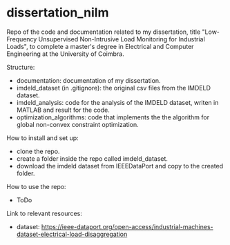 # dissertation_nilm
Repo of the code and documentation related to my dissertation, title "Low-Frequency Unsupervised Non-Intrusive Load Monitoring for Industrial Loads", to complete a master's degree in Electrical and Computer Engineering at the University of Coimbra.


 Structure:
- documentation: documentation of my dissertation.
- imdeld_dataset (in .gitignore): the original csv files from the IMDELD dataset.
- imdeld_analysis: code for the analysis of the IMDELD dataset, writen in MATLAB and result for the code.
- optimization_algorithms: code that implements the the algorithm for global non-convex constraint optimization.

How to install and set up:
- clone the repo.
- create a folder inside the repo called imdeld_dataset.
- download the imdeld dataset from IEEEDataPort and copy to the created folder.

How to use the repo:
- ToDo

Link to relevant resources:
- dataset: https://ieee-dataport.org/open-access/industrial-machines-dataset-electrical-load-disaggregation
